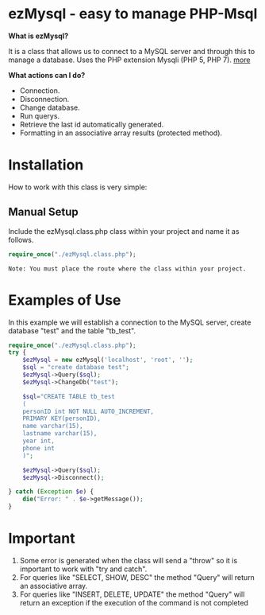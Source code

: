 ezMysql - easy to manage PHP-Msql
=================================

**What is ezMysql?**

It is a class that allows us to connect to a MySQL server and through this to manage a database.
Uses the PHP extension Mysqli (PHP 5, PHP 7). [more](http://php.net/manual/es/book.mysqli.php)

**What actions can I do?**
	
* Connection.
* Disconnection.
* Change database.
* Run querys.
* Retrieve the last id automatically generated.
* Formatting in an associative array results (protected method).

Installation
============

How to work with this class is very simple:

Manual Setup
------------

Include the ezMysql.class.php class within your project and name it as follows.
~~~php
require_once("./ezMysql.class.php");
~~~
`Note: You must place the route where the class within your project.`

Examples of Use
===============

In this example we will establish a connection to the MySQL server, create database "test" and the table "tb_test".

~~~php
require_once("./ezMysql.class.php");
try {
	$ezMysql = new ezMysql('localhost', 'root', '');
	$sql = "create database test";
	$ezMysql->Query($sql);
	$ezMysql->ChangeDb("test");

	$sql="CREATE TABLE tb_test
	(
	personID int NOT NULL AUTO_INCREMENT,
	PRIMARY KEY(personID),
	name varchar(15),
	lastname varchar(15),
	year int,
	phone int
	)";

	$ezMysql->Query($sql);
	$ezMysql->Disconnect();	

} catch (Exception $e) {
	die("Error: " . $e->getMessage());
}
~~~	

Important
=========

1. Some error is generated when the class will send a "throw" so it is important to work with "try and catch".
2. For queries like "SELECT, SHOW, DESC" the method "Query" will return an associative array.
3. For queries like "INSERT, DELETE, UPDATE" the method "Query" will return an exception if the execution of the command is not completed